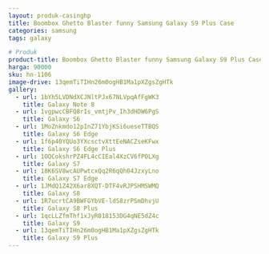 ```yaml
---
layout: produk-casinghp
title: Boombox Ghetto Blaster funny Samsung Galaxy S9 Plus Case
categories: samsung
tags: galaxy

# Produk
product-title: Boombox Ghetto Blaster funny Samsung Galaxy S9 Plus Case
harga: 90000
sku: hn-1106
image-drive: 13qemTiTIHn26m0ogHB1Ma1pXZgsZgHTk
gallery:
  - url: 1bYh5LVDNdXCJNltPJx67NLVpqAfFgWK3
    title: Galaxy Note 8
  - url: 1vgpwcCBFQ8rIs_vmtjPv_Ih3dHDW6PgS
    title: Galaxy S6
  - url: 1MoZnkmdo12pInZ71YbjKSi6ueseTTBQS
    title: Galaxy S6 Edge
  - url: 1f6p40YQUo3YXcsctvXttEeNACZseKFwx
    title: Galaxy S6 Edge Plus
  - url: 1OQCokshrPZ4FL4cCIEal4XzCV6fPOLXg
    title: Galaxy S7
  - url: 18K6SV8wcAUPwtcxQq2R6qQh04JzxyLno
    title: Galaxy S7 Edge
  - url: 1JMdQ1Z42X6ar8XQT-DTF4vRJPSHMSWMQ
    title: Galaxy S8
  - url: 1R7ucrtCA9BWFGYbVE-ldS8zrPSmDhvjU
    title: Galaxy S8 Plus
  - url: 1qcLLZfmThf1xJyR018153DG4qNE5dZ4c
    title: Galaxy S9
  - url: 13qemTiTIHn26m0ogHB1Ma1pXZgsZgHTk
    title: Galaxy S9 Plus
---
```

